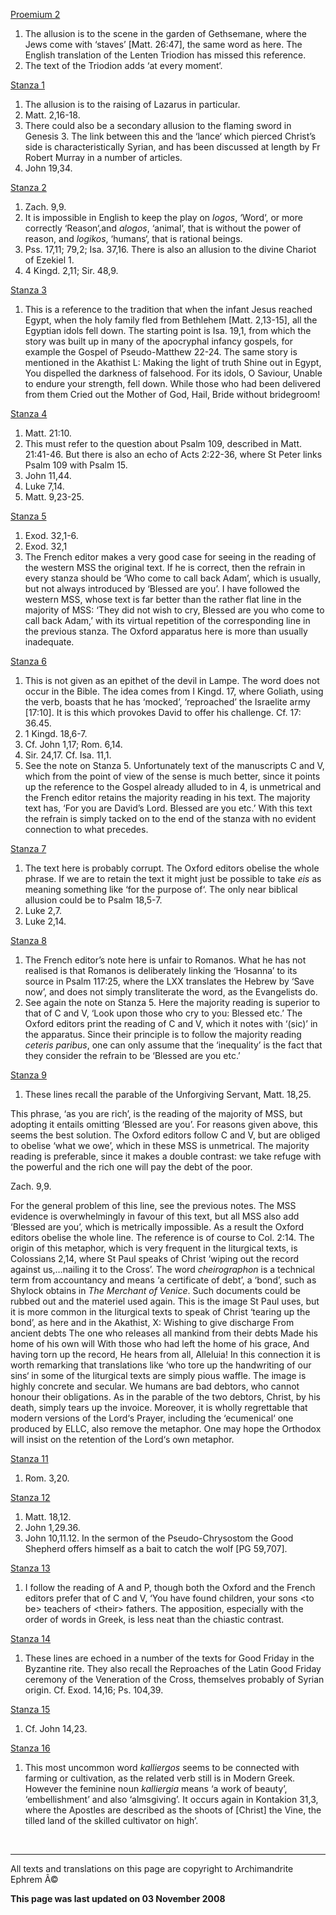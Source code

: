 [Proemium 2](kontak16.md)

1.  The allusion is to the scene in the garden of Gethsemane, where the Jews come with ‘staves’ \[Matt. 26:47\], the same word as here. The English translation of the Lenten Triodion has missed this reference.
2.  The text of the Triodion adds ‘at every moment‘.

[Stanza 1](kontak16.md)

1.  The allusion is to the raising of Lazarus in particular.
2.  Matt. 2,16-18.
3.  There could also be a secondary allusion to the flaming sword in Genesis 3. The link between this and the ‘lance‘ which pierced Christ’s side is characteristically Syrian, and has been discussed at length by Fr Robert Murray in a number of articles.
4.  John 19,34.

[Stanza 2](kontak16.md)

1.  Zach. 9,9.
2.  It is impossible in English to keep the play on *logos*, ‘Word‘, or more correctly ‘Reason‘,and *alogos*, ‘animal‘, that is without the power of reason, and *logikos*, ‘humans‘, that is rational beings.
3.  Pss. 17,11; 79,2; Isa. 37,16. There is also an allusion to the divine Chariot of Ezekiel 1.
4.  4 Kingd. 2,11; Sir. 48,9.

[Stanza 3](kontak16.md)

1.  This is a reference to the tradition that when the infant Jesus reached Egypt, when the holy family fled from Bethlehem \[Matt. 2,13-15\], all the Egyptian idols fell down. The starting point is Isa. 19,1, from which the story was built up in many of the apocryphal infancy gospels, for example the Gospel of Pseudo-Matthew 22-24. The same story is mentioned in the Akathist L:
    Making the light of truth
    Shine out in Egypt,
    You dispelled the darkness of falsehood.
    For its idols, O Saviour,
    Unable to endure your strength, fell down.
    While those who had been delivered from them
    Cried out the Mother of God,
    Hail, Bride without bridegroom!

[Stanza 4](kontak16.md)

1.  Matt. 21:10.
2.  This must refer to the question about Psalm 109, described in Matt. 21:41-46. But there is also an echo of Acts 2:22-36, where St Peter links Psalm 109 with Psalm 15.
3.  John 11,44.
4.  Luke 7,14.
5.  Matt. 9,23-25.

[Stanza 5](kontak16.md)

1.  Exod. 32,1-6.
2.  Exod. 32,1
3.  The French editor makes a very good case for seeing in the reading of the western MSS the original text. If he is correct, then the refrain in every stanza should be ‘Who come to call back Adam’, which is usually, but not always introduced by ‘Blessed are you’. I have followed the western MSS, whose text is far better than the rather flat line in the majority of MSS: ‘They did not wish to cry, Blessed are you who come to call back Adam,’ with its virtual repetition of the corresponding line in the previous stanza. The Oxford apparatus here is more than usually inadequate.

[Stanza 6](kontak16.md)

1.  This is not given as an epithet of the devil in Lampe. The word does not occur in the Bible. The idea comes from I Kingd. 17, where Goliath, using the verb, boasts that he has ‘mocked’, ‘reproached’ the Israelite army \[17:10\]. It is this which provokes David to offer his challenge. Cf. 17: 36.45.
2.  1 Kingd. 18,6-7.
3.  Cf. John 1,17; Rom. 6,14.
4.  Sir. 24,17. Cf. Isa. 11,1.<span id="Wednesday"></span>
5.  See the note on Stanza 5. Unfortunately text of the manuscripts C and V, which from the point of view of the sense is much better, since it points up the reference to the Gospel already alluded to in 4, is unmetrical and the French editor retains the majority reading in his text. The majority text has, ‘For you are David’s Lord. Blessed are you etc.’ With this text the refrain is simply tacked on to the end of the stanza with no evident connection to what precedes.

[Stanza 7](kontak16.md)

1.  The text here is probably corrupt. The Oxford editors obelise the whole phrase. If we are to retain the text it might just be possible to take *eis* as meaning something like ‘for the purpose of‘. The only near biblical allusion could be to Psalm 18,5-7.
2.  Luke 2,7.
3.  Luke 2,14.

[Stanza 8](kontak16.md)

1.  The French editor’s note here is unfair to Romanos. What he has not realised is that Romanos is deliberately linking the ‘Hosanna’ to its source in Psalm 117:25, where the LXX translates the Hebrew by ‘Save now’, and does not simply transliterate the word, as the Evangelists do.
2.  See again the note on Stanza 5. Here the majority reading is superior to that of C and V, ‘Look upon those who cry to you: Blessed etc.’ The Oxford editors print the reading of C and V, which it notes with ‘(sic)’ in the apparatus. Since their principle is to follow the majority reading *ceteris paribus*, one can only assume that the ‘inequality’ is the fact that they consider the refrain to be ‘Blessed are you etc.’

[Stanza 9](kontak16.md)

1.  These lines recall the parable of the Unforgiving Servant, Matt. 18,25.

This phrase, ‘as you are rich’, is the reading of the majority of MSS, but adopting it entails omitting ‘Blessed are you’. For reasons given above, this seems the best solution. The Oxford editors follow C and V, but are obliged to obelise ‘what we owe’, which in these MSS is unmetrical. The majority reading is preferable, since it makes a double contrast: we take refuge with the powerful and the rich one will pay the debt of the poor.

Zach. 9,9.

For the general problem of this line, see the previous notes. The MSS evidence is overwhelmingly in favour of this text, but all MSS also add ‘Blessed are you’, which is metrically impossible. As a result the Oxford editors obelise the whole line. The reference is of course to Col. 2:14. The origin of this metaphor, which is very frequent in the liturgical texts, is Colossians 2,14, where St Paul speaks of Christ ‘wiping out the record against us,…nailing it to the Cross’. The word *cheirographon* is a technical term from accountancy and means ‘a certificate of debt’, a ‘bond’, such as Shylock obtains in *The Merchant of Venice*. Such documents could be rubbed out and the materiel used again. This is the image St Paul uses, but it is more common in the liturgical texts to speak of Christ ‘tearing up the bond’, as here and in the Akathist, X:
Wishing to give discharge
From ancient debts
The one who releases all mankind from their debts
Made his home of his own will
With those who had left the home of his grace,
And having torn up the record,
He hears from all,
Alleluia!
In this connection it is worth remarking that translations like ‘who tore up the handwriting of our sins‘ in some of the liturgical texts are simply pious waffle. The image is highly concrete and secular. We humans are bad debtors, who cannot honour their obligations. As in the parable of the two debtors, Christ, by his death, simply tears up the invoice. Moreover, it is wholly regrettable that modern versions of the Lord‘s Prayer, including the ‘ecumenical‘ one produced by ELLC, also remove the metaphor. One may hope the Orthodox will insist on the retention of the Lord‘s own metaphor.

[Stanza 11](kontak16.md)

1.  Rom. 3,20.

[Stanza 12](kontak16.md)

1.  Matt. 18,12.
2.  John 1,29.36.
3.  John 10,11.12. In the sermon of the Pseudo-Chrysostom the Good Shepherd offers himself as a bait to catch the wolf \[PG 59,707\].

[Stanza 13](kontak16.md)

1.  I follow the reading of A and P, though both the Oxford and the French editors prefer that of C and V, ‘You have found children, your sons &lt;to be&gt; teachers of &lt;their&gt; fathers. The apposition, especially with the order of words in Greek, is less neat than the chiastic contrast.

[Stanza 14](kontak16.md)

1.  These lines are echoed in a number of the texts for Good Friday in the Byzantine rite. They also recall the Reproaches of the Latin Good Friday ceremony of the Veneration of the Cross, themselves probably of Syrian origin. Cf. Exod. 14,16; Ps. 104,39.

[Stanza 15](kontak16.md)

1.  Cf. John 14,23.

[Stanza 16](kontak16.md)

1.  This most uncommon word *kalliergos* seems to be connected with farming or cultivation, as the related verb still is in Modern Greek. However the feminine noun *kalliergia* means ‘a work of beauty’, ‘embellishment’ and also ‘almsgiving’. It occurs again in Kontakion 31,3, where the Apostles are described as the shoots of \[Christ\] the Vine, the tilled land of the skilled cultivator on high’.

 

------------------------------------------------------------------------

All texts and translations on this page are copyright to
Archimandrite Ephrem Â©

**This page was last updated on 03 November 2008**
